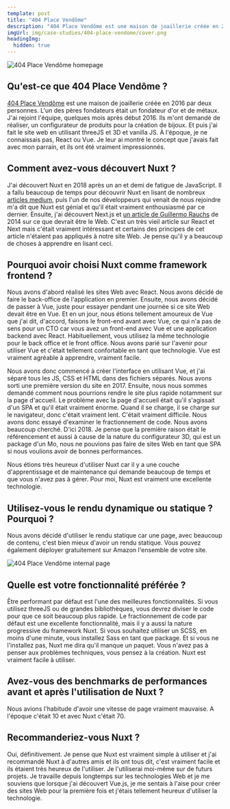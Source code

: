 ```yaml
---
template: post
title: "404 Place Vendôme"
description: "404 Place Vendôme est une maison de joaillerie créée en 2016 par deux personnes. L'un des pères fondateurs était un fondateur d'or et de métaux."
imgUrl: img/case-studies/404-place-vendome/cover.png
headingImg:
  hidden: true
---
```


![404 Place Vendôme homepage](img/case-studies/404-place-vendome/main.png)

## Qu'est-ce que 404 Place Vendôme ?

[404 Place Vendôme](https://404placevendome.com/) est une maison de joaillerie créée en 2016 par deux personnes. L'un des pères fondateurs était un fondateur d'or et de métaux. J'ai rejoint l'équipe, quelques mois après début 2016. Ils m'ont demandé de réaliser, un configurateur de produits pour la création de bijoux. Et puis j'ai fait le site web en utilisant threeJS et 3D et vanilla JS. À l'époque, je ne connaissais pas, React ou Vue. Je leur ai montré le concept que j'avais fait avec mon parrain, et ils ont été vraiment impressionnés.

## Comment avez-vous découvert Nuxt ?

J'ai découvert Nuxt en 2018 après un an et demi de fatigue de JavaScript. Il a fallu beaucoup de temps pour découvrir Nuxt en lisant de nombreux [articles medium](https://medium.com/vue-mastery/10-reasons-to-use-nuxt-js-for-your-next-web-application-522397c9366b), puis l'un de nos développeurs qui venait de nous rejoindre m'a dit que Nuxt est génial et qu'il était vraiment enthousiasmé par ce dernier. Ensuite, j'ai découvert Next.js et [un article de Guillermo Rauchs](https://rauchg.com/2014/7-principles-of-rich-web-applications) de 2014 sur ce que devrait être le Web. C'est un très vieil article sur React et Next mais c'était vraiment intéressant et certains des principes de cet article n'étaient pas appliqués à notre site Web. Je pense qu'il y a beaucoup de choses à apprendre en lisant ceci.

## Pourquoi avoir choisi Nuxt comme framework frontend ?

Nous avons d'abord réalisé les sites Web avec React. Nous avons décidé de faire le back-office de l'application en premier. Ensuite, nous avons décidé de passer à Vue, juste pour essayer pendant une journée si ce site Web devait être en Vue. Et en un jour, nous étions tellement amoureux de Vue que j'ai dit, d'accord, faisons le front-end avant avec Vue, ce qui n'a pas de sens pour un CTO car vous avez un front-end avec Vue et une application backend avec React. Habituellement, vous utilisez la même technologie pour le back office et le front office. Nous avons parié sur l'avenir pour utiliser Vue et c'était tellement confortable en tant que technologie. Vue est vraiment agréable à apprendre, vraiment facile.

Nous avons donc commencé à créer l'interface en utilisant Vue, et j'ai séparé tous les JS, CSS et HTML dans des fichiers séparés. Nous avons sorti une première version du site en 2017. Ensuite, nous nous sommes demandé comment nous pourrions rendre le site plus rapide notamment sur la page d'accueil. Le problème avec la page d'accueil était qu'il s'agissait d'un SPA et qu'il était vraiment énorme. Quand il se charge, il se charge sur le navigateur, donc c'était vraiment lent. C'était vraiment difficile. Nous avons donc essayé d'examiner le fractionnement de code. Nous avons beaucoup cherché. D'ici 2018. Je pense que la première raison était le référencement et aussi à cause de la nature du configurateur 3D, qui est un package d'un Mo, nous ne pouvions pas faire de sites Web en tant que SPA si nous voulions avoir de bonnes performances.

Nous étions très heureux d'utiliser Nuxt car il y a une couche d'apprentissage et de maintenance qui demande beaucoup de temps et que vous n'avez pas à gérer. Pour moi, Nuxt est vraiment une excellente technologie.

## Utilisez-vous le rendu dynamique ou statique ? Pourquoi ?

Nous avons décidé d'utiliser le rendu statique car une page, avec beaucoup de contenu, c'est bien mieux d'avoir un rendu statique. Vous pouvez également déployer gratuitement sur Amazon l'ensemble de votre site.

![404 Place Vendôme internal page](img/case-studies/404-place-vendome/1.png)

## Quelle est votre fonctionnalité préférée ?

Être performant par défaut est l'une des meilleures fonctionnalités. Si vous utilisez threeJS ou de grandes bibliothèques, vous devrez diviser le code pour que ce soit beaucoup plus rapide. Le fractionnement de code par défaut est une excellente fonctionnalité, mais il y a aussi la nature progressive du framework Nuxt. Si vous souhaitez utiliser un SCSS, en moins d'une minute, vous installez Sass en tant que package. Et si vous ne l'installez pas, Nuxt me dira qu'il manque un paquet. Vous n'avez pas à penser aux problèmes techniques, vous pensez à la création. Nuxt est vraiment facile à utiliser.

## Avez-vous des benchmarks de performances avant et après l'utilisation de Nuxt ?

Nous avions l'habitude d'avoir une vitesse de page vraiment mauvaise. A l'époque c'était 10 et avec Nuxt c'était 70.

## Recommanderiez-vous Nuxt ?

Oui, définitivement. Je pense que Nuxt est vraiment simple à utiliser et j'ai recommandé Nuxt à d'autres amis et ils ont tous dit, c'est vraiment facile et ils étaient très heureux de l'utiliser. Je l'utiliserai moi-même sur de futurs projets. Je travaille depuis longtemps sur les technologies Web et je me souviens que lorsque j'ai découvert Vue.js, je me sentais à l'aise pour créer des sites Web pour la première fois et j'étais tellement heureux d'utiliser la technologie.
